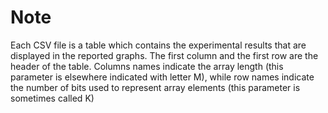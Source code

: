 # Note

Each CSV file is a table which contains the experimental results that are displayed in the reported graphs.
The first column and the first row are the header of the table. Columns names indicate the array length (this parameter is elsewhere indicated with letter M), while row names indicate the number of bits used to represent array elements (this parameter is sometimes called K)